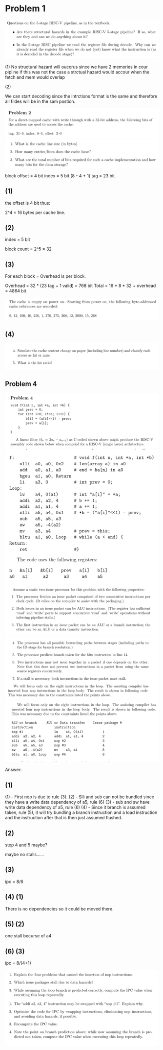 # Problem 1

![Alt text](img/ex21_p1.png)

(1)
No structural hazard will ouccrus since we have 2 memories in cour pipline if this was not the case a strctual hazard would accour when the fetch and mem would overlap

(2)

We can start decoding since the intrctions format is the same and therefore all fildes will be in the sam postion. 


![Alt text](img/Screenshot%202022-12-05%20at%2011.48.06.png)
![Alt text](img/Screenshot%202022-12-05%20at%2011.48.11.png)

block offset = 4 bit
index = 5 bit (8 - 4 + 1)
tag = 23 bit 

## (1)

the offset is 4 bit thus:

2^4 = 16 bytes per cache line.

## (2)

index = 5 bit

block count = 2^5 = 32

## (3)

For each block = Overhead is per block.

Overhead = 32 * (23 tag + 1 valid) = 768 bit
Total = 16 * 8 * 32 + overhead = 4864 bit


![Alt text](img/Screenshot%202022-12-05%20at%2011.48.17.png)



## (4)



![Alt text](img/Screenshot%202022-12-05%20at%2011.48.23.png)

## Problem 4

![Alt text](img/Screenshot%202022-12-05%20at%2013.08.44.png)
![Alt text](img/Screenshot%202022-12-05%20at%2013.16.02.png)
![Alt text](img/Screenshot%202022-12-05%20at%2013.17.05.png)
![Alt text](img/Screenshot%202022-12-05%20at%2013.18.18.png)![Alt text](img/Screenshot%202022-12-05%20at%2013.31.29.png)

Answer:

## (1)

(1) - First nop is due to rule (3). 
(2) - Slli and sub can not be bundled since they have a write data dependency of a5, rule (6)
(3) - sub and sw have write data dependency of a5, rule (6)
(4) - Since it branch is assumed taken, rule (5), it will try bundling a branch instruction and a load instruction and the instruction after that is then just assumed flushed.


## (2)

step 4 and 5 maybe? 

maybe no stalls......

## (3)

ipc = 8/6

## (4) (1)

There is no dependencies so it could be moved there. 

## (5) (2)

one stall becurse of a4

## (6) (3)

ipc = 8/(4+1) 

![Alt text](img/Screenshot%202022-12-05%20at%2013.31.55.png)